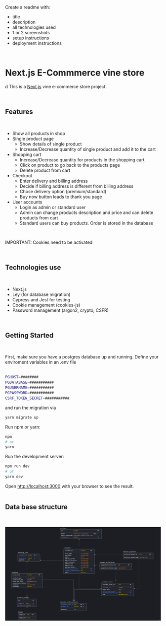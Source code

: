 Create a readme with:

- title
- description
- all technologies used
- 1 or 2 screenshots
- setup instructions
- deployment instructions

<br/>

# Next.js E-Commmerce vine store

d
This is a [Next.js](https://nextjs.org/) vine e-commerce store project.

<br/>

## Features

<br>

- Show all products in shop
- Single product page
  - Show details of single product
  - Increase/Decrease quantity of single product and add it to the cart
- Shopping cart
  - Increase/Decrease quantity for products in the shopping cart
  - Click on product to go back to the products page
  - Delete product from cart
- Checkout
  - Enter delivery and billing address
  - Decide if billing address is different from billing address
  - Chose delivery option (premium/standard)
  - Buy now button leads to thank you page
- User accounts
  - Login as admin or standard user
  - Admin can change products description and price and can delete products from cart
  - Standard users can buy products. Order is stored in the database

<br/>

IMPORTANT: Cookies need to be activated

<br/>

## Technologies use

<br>

- Next.js
- Ley (for database migration)
- Cypress and Jest for testing
- Cookie management (cookies-js)
- Password management (argon2, crypto, CSFR)

<br>

## Getting Started

<br/>

First, make sure you have a postgres database up and running. Define your enviroment variables in an .env file<br/><br/>

```bash
PGHOST=########
PGDATABASE=###########
PGUSERNAME=###########
PGPASSWORD=###########
CSRF_TOKEN_SECRET=###########
```

and run the migration via

```bash
yarn migrate up
```

Run npm or yarn:

```bash
npm
# or
yarn
```

Run the development server:

```bash
npm run dev
# or
yarn dev
```

Open [http://localhost:3000](http://localhost:3000) with your browser to see the result.
<br/><br/>

## Data base structure

<br/><br/>
![Database structure](./doc/databasestructure.PNG)
